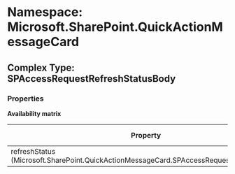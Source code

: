 # Namespace: Microsoft.SharePoint.QuickActionMessageCard

## Complex Type: SPAccessRequestRefreshStatusBody

### Properties

**Availability matrix**

Property | SPO | SP 2019 | SP 2016 | SP 2013
----------|:---:|:-------:|:-------:|:-------
refreshStatus (Microsoft.SharePoint.QuickActionMessageCard.SPAccessRequestRefreshStatus) | ✅ | ✅ | ❌ | ❌
